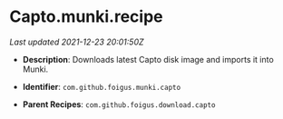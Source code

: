 # Capto.munki.recipe

_Last updated 2021-12-23 20:01:50Z_

- **Description**: Downloads latest Capto disk image and imports it into Munki.

- **Identifier**: `com.github.foigus.munki.capto`

- **Parent Recipes**: `com.github.foigus.download.capto`
